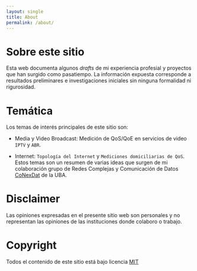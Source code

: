 ```yaml
---
layout: single
title: About
permalink: /about/
---
```


# Sobre este sitio

Esta web documenta algunos *drafts* de mi experiencia profesial y proyectos que han surgido como pasatiempo. La información expuesta corresponde a resultados preliminares e investigaciones iniciales sin ninguna formalidad ni rigurosidad.

# Temática

Los temas de interés principales de este sitio son:


* Media y Video Broadcast: Medición de QoS/QoE en servicios de video `IPTV` y `ABR`.

*  Internet: `Topología del Internet` y `Mediciones domiciliarias de QoS`. Estos temas son un resumen de varias ideas que surgen de mi colaboración grupo de Redes Complejas y Comunicación de Datos [CoNexDat](http://cnet.fi.uba.ar/) de la UBA.

# Disclaimer

Las opiniones expresadas en el presente sitio web son personales y no representan las opiniones de las instituciones donde colaboro o trabajo.

# Copyright

Todos el contenido de este sitio está bajo licencia [MIT](https://choosealicense.com/licenses/mit/)
